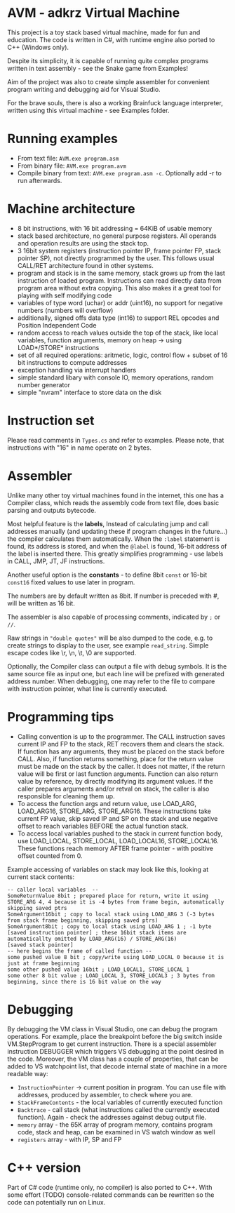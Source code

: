 # AVM - adkrz Virtual Machine

This project is a toy stack based virtual machine, made for fun and education.
The code is written in C#, with runtime engine also ported to C++ (Windows only).

Despite its simplicity, it is capable of running quite complex programs written in text assembly - see the Snake game from Examples!

Aim of the project was also to create simple assembler for convenient program writing and debugging aid for Visual Studio.

For the brave souls, there is also a working Brainfuck language interpreter, written using this virtual machine - see Examples folder.

# Running examples
- From text file: `AVM.exe program.asm`
- From binary file: `AVM.exe program.avm`
- Compile binary from text: `AVM.exe program.asm -c`. Optionally add -r to run afterwards.


# Machine architecture
- 8 bit instructions, with 16 bit addressing = 64KiB of usable memory
- stack based architecture, no general purpose registers. All operands and operation results are using the stack top.
- 3 16bit system registers (instruction pointer IP, frame pointer FP, stack pointer SP), not directly programmed by the user. This follows usual CALL/RET architecture found in other systems.
- program and stack is in the same memory, stack grows up from the last instruction of loaded program. Instructions can read directly data from program area without extra copying. This also makes it a great tool for playing with self modifying code
- variables of type word (uchar) or addr (uint16), no support for negative numbers (numbers will overflow)
- additionally, signed offs data type (int16) to support REL opcodes and Position Independent Code
- random access to reach values outside the top of the stack, like local variables, function arguments, memory on heap -> using LOAD\*/STORE\* instructions
- set of all required operations: aritmetic, logic, control flow + subset of 16 bit instructions to compute addresses
- exception handling via interrupt handlers
- simple standard libary with console IO, memory operations, random number generator
- simple "nvram" interface to store data on the disk

# Instruction set
Please read comments in `Types.cs` and refer to examples. Please note, that instructions with "16" in name operate on 2 bytes.

# Assembler
Unlike many other toy virtual machines found in the internet, this one has a Compiler class, which reads the assembly code from text file, does basic parsing and outputs bytecode.

Most helpful feature is the **labels**, Instead of calculating jump and call addresses manually (and updating these if program changes in the future...) the compiler calculates them automatically. When the `:label` statement is found, its address is stored, and when the `@label` is found, 16-bit address of the label is inserted there. This greatly simplifies programming - use labels in CALL, JMP, JT, JF instructions.

Another useful option is the **constants** - to define 8bit `const` or 16-bit `const16` fixed values to use later in program.

The numbers are by default written as 8bit. If number is preceded with #, will be written as 16 bit.

The assembler is also capable of processing comments, indicated by `;` or `//`.

Raw strings in `"double quotes"` will be also dumped to the code, e.g. to create strings to display to the user, see example `read_string`. Simple escape codes like \r, \n, \t, \0 are supported.

Optionally, the Compiler class can output a file with debug symbols. It is the same source file as input one, but each line will be prefixed with generated address number. When debugging, one may refer to the file to compare with instruction pointer, what line is currently executed.

# Programming tips
- Calling convention is up to the programmer. The CALL instruction saves current IP and FP to the stack, RET recovers them and clears the stack. If function has any arguments, they must be placed on the stack before CALL. Also, if function returns something, place for the return value must be made on the stack by the caller. It does not matter, if the return value will be first or last function arguments. Function can also return value by reference, by directly modifying its argument values. If the caller prepares arguments and/or retval on stack, the caller is also responsible for cleaning them up.
- To access the function args and return value, use LOAD_ARG, LOAD_ARG16, STORE_ARG, STORE_ARG16. These instructions take current FP value, skip saved IP and SP on the stack and use negative offset to reach variables BEFORE the actual function stack.
- To access local variables pushed to the stack in current function body, use LOAD_LOCAL, STORE_LOCAL, LOAD_LOCAL16, STORE_LOCAL16. These functions reach memory AFTER frame pointer - with positive offset counted from 0.

Example accessing of variables on stack may look like this, looking at current stack contents:

```
-- caller local variables  --
SomeReturnValue 8bit ; prepared place for return, write it using STORE_ARG 4, 4 because it is -4 bytes from frame begin, automatically skipping saved ptrs
SomeArgument16bit ; copy to local stack using LOAD_ARG 3 (-3 bytes from stack frame beginning, skipping saved ptrs)
SomeArgument8bit ; copy to local stack using LOAD_ARG 1 ; -1 byte
[saved instruction pointer] ; these 16bit stack items are automaticallty omitted by LOAD_ARG(16) / STORE_ARG(16)
[saved stack pointer]
-- here begins the frame of called function --
some pushed value 8 bit ; copy/write using LOAD_LOCAL 0 because it is just at frame beginning
some other pushed value 16bit ; LOAD_LOCAL1, STORE_LOCAL 1
some other 8 bit value ; LOAD_LOCAL 3, STORE_LOCAL3 ; 3 bytes from beginning, since there is 16 bit value on the way
```

# Debugging
By debugging the VM class in Visual Studio, one can debug the program operations. For example, place the breakpoint before the big switch inside VM.StepProgram to get current instruction.
There is a special assembler instruction DEBUGGER which triggers VS debugging at the point desired in the code.
Moreover, the VM class has a couple of properties, that can be added to VS watchpoint list, that decode internal state of machine in a more readable way:

- `InstructionPointer` -> current position in program. You can use file with addresses, produced by assembler, to check where you are.
- `StackFrameContents` - the local variables of currently executed function
- `Backtrace` - call stack (what instructions called the currently executed function). Again - check the addresses against debug output file.
- `memory` array - the 65K array of program memory, contains program code, stack and heap, can be examined in VS watch window as well
- `registers` array - with IP, SP and FP

# C++ version
Part of C# code (runtime only, no compiler) is also ported to C++. With some effort (TODO) console-related commands can be rewritten so the code can potentially run on Linux.


